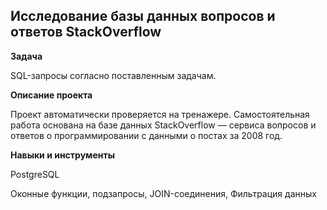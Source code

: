 ## Исследование базы данных вопросов и ответов StackOverflow


**Задача**   


 SQL-запросы согласно поставленным задачам.


 **Описание проекта**


Проект автоматически проверяется на тренажере.
Самостоятельная работа основана на базе данных StackOverflow — сервиса вопросов и ответов о программировании с данными о постах за 2008 год.


**Навыки и инструменты**  


PostgreSQL


Oконные функции, подзапросы, JOIN-соединения, Фильтрация данных
